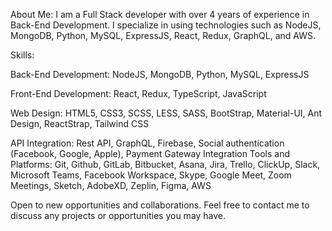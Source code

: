 About Me: I am a Full Stack developer with over 4 years of experience in Back-End Development. 
I specialize in using technologies such as NodeJS, MongoDB, Python, MySQL, ExpressJS, React, Redux, GraphQL, and AWS.

Skills:

Back-End Development: NodeJS, MongoDB, Python, MySQL, ExpressJS

Front-End Development: React, Redux, TypeScript, JavaScript


Web Design: HTML5, CSS3, SCSS, LESS, SASS, BootStrap, Material-UI, Ant Design, ReactStrap, Tailwind CSS

API Integration: Rest API, GraphQL, Firebase, Social authentication (Facebook, Google, Apple), Payment Gateway Integration
Tools and Platforms: Git, Github, GitLab, Bitbucket, Asana, Jira, Trello, ClickUp, Slack, Microsoft Teams, Facebook Workspace, Skype, Google Meet, Zoom Meetings, Sketch, AdobeXD, Zeplin, Figma, AWS

Open to new opportunities and collaborations. 
Feel free to contact me to discuss any projects or opportunities you may have.
